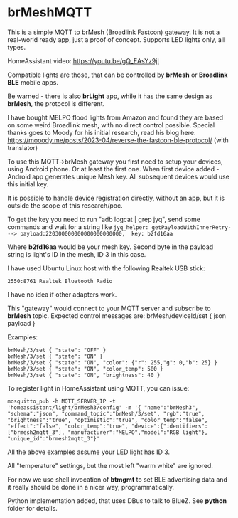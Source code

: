 # brMeshMQTT
This is a simple MQTT to brMesh (Broadlink Fastcon) gateway.
It is not a real-world ready app, just a proof of concept. Supports LED lights only, all types.

HomeAssistant video: https://youtu.be/gQ_EAsYz9jI

Compatible lights are those, that can be controlled by **brMesh** or **Broadlink BLE** mobile apps.

Be warned - there is also **brLight** app, while it has the same design as **brMesh**, the protocol is different.

I have bought MELPO flood lights from Amazon and found they are based on some weird Broadlink mesh, with no direct control possible.
Special thanks goes to Moody for his initial research, read his blog here:
https://mooody.me/posts/2023-04/reverse-the-fastcon-ble-protocol/
(with translator)

To use this MQTT->brMesh gateway you first need to setup your devices, using Android phone.
Or at least the first one. When first device added - Android app generates unique Mesh key.
All subsequent devices would use this initial key.

It is possible to handle device registration directly, without an app, but it is outside the scope of this research/poc.

To get the key you need to run "adb logcat | grep jyq", send some commands and wait for a string like
```jyq_helper: getPayloadWithInnerRetry---> payload:220300000000000000000000,  key: b2fd16aa```

Where **b2fd16aa** would be your mesh key.
Second byte in the payload string is light's ID in the mesh, ID 3 in this case.

I have used Ubuntu Linux host with the following Realtek USB stick:

```2550:8761 Realtek Bluetooth Radio```

I have no idea if other adapters work.

This "gateway" would connect to your MQTT server and subscribe to **brMesh** topic.
Expected control messages are: brMesh/deviceId/set { json payload }

Examples:
```
brMesh/3/set { "state": "OFF" } 
brMesh/3/set { "state": "ON" } 
brMesh/3/set { "state": "ON", "color": {"r": 255,"g": 0,"b": 25} }
brMesh/3/set { "state": "ON", "color_temp": 500 }
brMesh/3/set { "state": "ON", "brightness": 40 }
```

To register light in HomeAssistant using MQTT, you can issue:

```
mosquitto_pub -h MQTT_SERVER_IP -t 'homeassistant/light/brMesh3/config' -m '{ "name":"brMesh3", "schema":"json", "command_topic":"brMesh/3/set", "rgb":"true", "brightness":"true", "optimistic":"true", "color_temp":"false", "effect":"false", "color_temp":"true", "device":{"identifiers":["brmesh2mqtt_3"], "manufacturer":"MELPO","model":"RGB light"}, "unique_id":"brmesh2mqtt_3"}'
```

All the above examples assume your LED light has ID 3.

All "temperature" settings, but the most left "warm white" are ignored.

For now we use shell invocation of **btmgmt** to set BLE advertising data and it really should be done in a nicer way, programmatically.

Python implementation added, that uses DBus to talk to BlueZ. See **python** folder for details.
